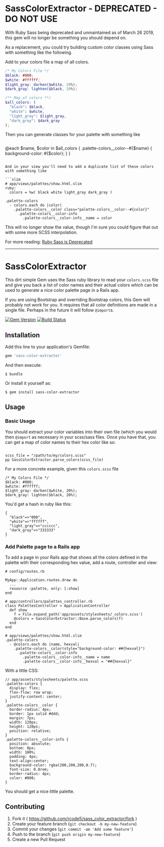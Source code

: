 # SassColorExtractor - DEPRECATED - DO NOT USE

With Ruby Sass being deprecated and unmaintained as of March 26 2019, this gem will no longer be something
you should depend on.

As a replacement, you could try building custom color classes using Sass with something like the following.

Add to your colors file a map of all colors.

```scss
/* My Colors File */
$black: #000;
$white: #ffffff;
$light_gray: darken($white, 20%);
$dark_gray: lighten($black, 20%);

/** Map of colors **/
$all_colors: (
  "black": $black,
  "white": $white,
  "light_gray": $light_gray,
  "dark_gray": $dark_gray
);
```

Then you can generate classes for your palette with something like
```scss

```
@each $name, $color in $all_colors {
  .palette-colors__color--#{$name} {
    background-color: #{$color};
  }
}
```

And in your view you'll need to add a duplicate list of these colors with something like

```slim
# app/views/palettes/show.html.slim
ruby:
  colors = %w( black white light_gray dark_gray )

.palette-colors
  - colors.each do |color|
    .palette-colors__color class="palette-colors__color--#{color}"
      .palette-colors__color-info
        .palette-colors__color-info__name = color
```

This will no longer show the value, though I'm sure you could figure that out with some more
SCSS interpolation.

For more reading: [Ruby Sass is Deprecated](http://sass.logdown.com/posts/7081811)

---------------

# SassColorExtractor

This dirt simple Gem uses the Sass ruby library to read your `colors.scss` file and give you back
a list of color names and their actual colors which can be used to generate a nice color palette page in a
Rails app.

If you are using Bootstrap and overriding Bootstrap colors, this Gem will probably not work for you.  It requires that all color definitions are made in a single file.  Perhaps in the future it will follow `@import`s.

[![Gem Version](https://badge.fury.io/rb/sass-color-extractor.png)](http://badge.fury.io/rb/sass_color_extractor)
[![Build Status](https://circleci.com/gh/rcode5/sass_color_extractor.svg?style=shield&circle-token=485f42e03b961bb2ac17e9ee814fe963bd58954c)]()

## Installation

Add this line to your application's Gemfile:

```ruby
gem 'sass-color-extractor'
```

And then execute:

    $ bundle

Or install it yourself as:

    $ gem install sass-color-extractor

## Usage

### Basic Usage
You should extract your color variables into their own file (which you would then `@import` as necessary
in your scss/sass files.  Once you have that, you can get a map of color names to their hex color like so:


```

scss_file = "/path/to/my/colors.scss"
pp SassColorExtractor.parse_colors(scss_file)

```

For a more concrete example, given this `colors.scss` file

```
/* My Colors File */
$black: #000;
$white: #ffffff;
$light_gray: darken($white, 20%);
$dark_gray: lighten($black, 20%);
```

You'd get a hash in ruby like this:
```
{
  "black"=>"000",
  "white"=>"ffffff",
  "light_gray"=>"cccccc",
  "dark_gray"=>"333333"
}
```

### Add Palette page to a Rails app

To add a page in your Rails app that shows all the colors defined in the palette with their corresponding hex value,
add a route, controller and view:

```
# config/routes.rb

MyApp::Application.routes.draw do
  ...
  resource :palette, only: [:show]
end
```

```
# app/controllers/palettes_controller.rb
class PalettesController < ApplicationController
  def show
    f = File.expand_path('app/assets/stylesheets/_colors.scss')
    @colors = SassColorExtractor::Base.parse_colors(f)
  end
end
```

```
# app/views/palettes/show.html.slim
.palette-colors
  - @colors.each do |name, hexval|
    .palette-colors__color(style="background-color: ##{hexval}")
      .palette-colors__color-info
        .palette-colors__color-info__name = name
        .palette-colors__color-info__hexval = "##{hexval}"
```

With a little CSS:
```
// app/assets/stylesheets/palette.scss
.palette-colors {
  display: flex;
  flex-flow: row wrap;
  justify-content: center;
}
.palette-colors__color {
  border-radius: 4px;
  border: 1px solid #ddd;
  margin: 7px;
  width: 120px;
  height: 120px;
  position: relative;
}
.palette-colors__color-info {
  position: absolute;
  bottom: 0px;
  width: 100%;
  padding: 4px;
  text-align:center;
  background-color: rgba(200,200,200,0.7);
  font-size: 0.8rem;
  border-radius: 4px;
  color: #000;
}
```

You should get a nice little palette.




## Contributing

1. Fork it ( https://github.com/rcode5/sass_color_extractor/fork )
2. Create your feature branch (`git checkout -b my-new-feature`)
3. Commit your changes (`git commit -am 'Add some feature'`)
4. Push to the branch (`git push origin my-new-feature`)
5. Create a new Pull Request
